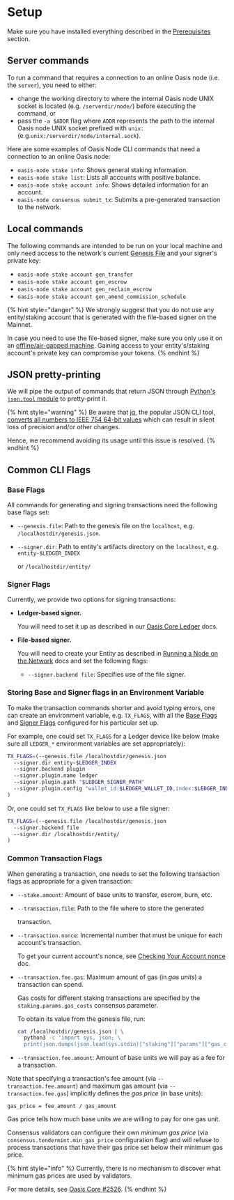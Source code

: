 # Setup

Make sure you have installed everything described in the [Prerequisites](prerequisites.md) section.

## Server commands

To run a command that requires a connection to an online Oasis node \(i.e. the `server`\), you need to either:

* change the working directory to where the internal Oasis node UNIX socket is located \(e.g. `/serverdir/node/`\) before executing the command, or
* pass the `-a $ADDR` flag where `ADDR` represents the path to the internal Oasis node UNIX socket prefixed with `unix:` \(e.g.`unix:/serverdir/node/internal.sock`\).

Here are some examples of Oasis Node CLI commands that need a connection to an online Oasis node:

* `oasis-node stake info`: Shows general staking information.
* `oasis-node stake list`: Lists all accounts with positive balance.
* `oasis-node stake account info`: Shows detailed information for an account.
* `oasis-node consensus submit_tx`: Submits a pre-generated transaction to the network.

## Local commands

The following commands are intended to be run on your local machine and only need access to the network's current [Genesis File](../pre-mainnet/genesis-file.md) and your signer's private key:

* `oasis-node stake account gen_transfer`
* `oasis-node stake account gen_escrow`
* `oasis-node stake account gen_reclaim_escrow`
* `oasis-node stake account gen_amend_commission_schedule`

{% hint style="danger" %}
We strongly suggest that you do not use any entity/staking account that is generated with the file-based signer on the Mainnet.

In case you need to use the file-based signer, make sure you only use it on an [offline/air-gapped machine](https://en.wikipedia.org/wiki/Air_gap_%28networking%29). Gaining access to your entity's/staking account's private key can compromise your tokens.
{% endhint %}

## JSON pretty-printing

We will pipe the output of commands that return JSON through [Python's `json.tool` module](https://docs.python.org/3/library/json.html#module-json.tool) to pretty-print it.

{% hint style="warning" %}
Be aware that [jq](http://stedolan.github.io/jq/), the popular JSON CLI tool, [converts all numbers to IEEE 754 64-bit values](https://github.com/stedolan/jq/wiki/FAQ#caveats) which can result in silent loss of precision and/or other changes.

Hence, we recommend avoiding its usage until this issue is resolved.
{% endhint %}

## Common CLI Flags

### Base Flags

All commands for generating and signing transactions need the following base flags set:

* `--genesis.file`: Path to the genesis file on the `localhost`, e.g. `/localhostdir/genesis.json`.
* `--signer.dir`: Path to entity's artifacts directory on the `localhost`, e.g.  `entity-$LEDGER_INDEX`

  or `/localhostdir/entity/`

### Signer Flags

Currently, we provide two options for signing transactions:

* **Ledger-based signer.**

  You will need to set it up as described in our [Oasis Core Ledger](https://docs.oasis.dev/oasis-core-ledger/usage/transactions) docs.

* **File-based signer.**

  You will need to create your Entity as described in [Running a Node on the Network](../run-a-node/set-up-your-node/running-a-node.md#creating-your-entity) docs and set the following flags:

  * `--signer.backend file`: Specifies use of the file signer.

### Storing Base and Signer flags in an Environment Variable

To make the transaction commands shorter and avoid typing errors, one can create an environment variable, e.g. `TX_FLAGS`, with all the [Base Flags](setup.md#base-flags) and [Signer Flags](setup.md#signer-flags) configured for his particular set up.

For example, one could set `TX_FLAGS` for a Ledger device like below \(make sure all `LEDGER_*` environment variables are set appropriately\):

```bash
TX_FLAGS=(--genesis.file /localhostdir/genesis.json
  --signer.dir entity-$LEDGER_INDEX
  --signer.backend plugin
  --signer.plugin.name ledger
  --signer.plugin.path "$LEDGER_SIGNER_PATH"
  --signer.plugin.config "wallet_id:$LEDGER_WALLET_ID,index:$LEDGER_INDEX"
)
```

Or, one could set `TX_FLAGS` like below to use a file signer:

```bash
TX_FLAGS=(--genesis.file /localhostdir/genesis.json
  --signer.backend file
  --signer.dir /localhostdir/entity/
)
```

### Common Transaction Flags

When generating a transaction, one needs to set the following transaction flags as appropriate for a given transaction:

* `--stake.amount`: Amount of base units to transfer, escrow, burn, etc.
* `--transaction.file`: Path to the file where to store the generated

  transaction.

* `--transaction.nonce`: Incremental number that must be unique for each account's transaction.

  To get your current account's nonce, see [Checking Your Account nonce](maintenance/checking-account-nonce.md) doc.

* `--transaction.fee.gas`: Maximum amount of gas \(in _gas units_\) a transaction can spend.  


  Gas costs for different staking transactions are specified by the `staking.params.gas_costs` consensus parameter.  


  To obtain its value from the genesis file, run:

  ```bash
  cat /localhostdir/genesis.json | \
    python3 -c 'import sys, json; \
    print(json.dumps(json.load(sys.stdin)["staking"]["params"]["gas_costs"], indent=4))'
  ```

* `--transaction.fee.amount`: Amount of base units we will pay as a fee for a transaction.

Note that specifying a transaction's fee amount \(via `--transaction.fee.amount`\) and maximum gas amount \(via `--transaction.fee.gas`\) implicitly defines the _gas price_ \(in base units\):

```text
gas_price = fee_amount / gas_amount
```

Gas price tells how much base units we are willing to pay for one gas unit.

Consensus validators can configure their own _minimum gas price_ \(via `consensus.tendermint.min_gas_price` configuration flag\) and will refuse to process transactions that have their gas price set below their minimum gas price.

{% hint style="info" %}
Currently, there is no mechanism to discover what minimum gas prices are used by validators.

For more details, see [Oasis Core \#2526](https://github.com/oasisprotocol/oasis-core/issues/2526).
{% endhint %}

## 


